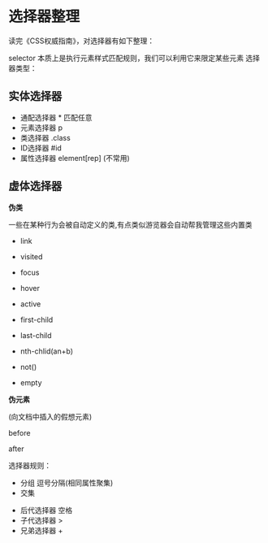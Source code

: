 # 选择器整理

读完《CSS权威指南》，对选择器有如下整理：

selector 本质上是执行元素样式匹配规则，我们可以利用它来限定某些元素
选择器类型：

## 实体选择器

* 通配选择器 * 匹配任意
* 元素选择器 p 
* 类选择器 .class
* ID选择器 #id
* 属性选择器 element[rep] (不常用) 

## 虚体选择器

**伪类**

一些在某种行为会被自动定义的类,有点类似游览器会自动帮我管理这些内置类

<!-- 表现 -->
* link

* visited

* focus

* hover

* active

<!-- 结构 -->
* first-child

* last-child

* nth-chlid(an+b)

* not()

<!-- 内容 -->
* empty

**伪元素**

(向文档中插入的假想元素)

<!-- 表现 -->
before

after
   
选择器规则：
    
<!-- 选择器组合 -->
* 分组 逗号分隔(相同属性聚集)
* 交集 

<!-- 文档结构 -->
* 后代选择器 空格
* 子代选择器 >
* 兄弟选择器 +  
